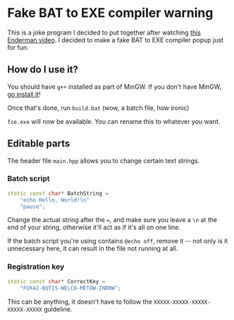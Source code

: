 # Fake BAT to EXE compiler warning
This is a joke program I decided to put together after watching [this Enderman video](https://youtu.be/wN1yxjJJU5g?t=113). I decided to make a fake BAT to EXE compiler popup just for fun.

## How do I use it?
You should have `g++` installed as part of MinGW. If you don't have MinGW, [go install it](https://osdn.net/projects/mingw/downloads/68260/mingw-get-setup.exe/)!

Once that's done, run `build.bat` (wow, a batch file, how ironic)

`fce.exe` will now be available. You can rename this to whatever you want.

## Editable parts
The header file `main.hpp` allows you to change certain text strings.
### Batch script
```c++
static const char* BatchString =
    "echo Hello, World!\n"
    "pause";
```
Change the actual string after the `=`, and make sure you leave a `\n` at the end of your string, otherwise it'll act as if it's all on one line.

If the batch script you're using contains `@echo off`, remove it -- not only is it unnecessary here, it can result in the file not running at all.
### Registration key
```c++
static const char* CorrectKey =
    "FUX42-BUTIS-WELC0-METOW-IND0W";
```
This can be anything, it doesn't have to follow the `XXXXX-XXXXX-XXXXX-XXXXX-XXXXX` guideline.